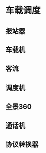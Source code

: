 # 车载调度

## 报站器

<ElTabMenus :articles="bzq" v-model:activeName="bzqActive" />

## 车载机

<ElTabMenus :articles="czj" v-model:activeName="czjActive" />

## 客流

## 调度机

## 全景360

## 通话机

## 协议转换器

<script setup>

import { ref, watch } from 'vue'

const bzqActive = ref(sessionStorage.getItem('bzqActive') || '1')

const czjActive = ref(sessionStorage.getItem('czjActive') || '1')

watch(czjActive, (newValue) => {
    sessionStorage.setItem('czjActive', newValue);
})


watch(bzqActive, (newValue) => {
    sessionStorage.setItem('bzqActive', newValue);
})

const bzq = [
    {
        title: 'TM5805',
        name: '1',
        article: [
            {
                name: 'TM5805程序升级和站点采集',
                link: '/blog-v2/zh/文章/车载调度/报站器/TM5805/TM5805程序升级和站点采集.html',
            },
        ]
    }
]

const czj = [
    {
        title: 'TM8707',
        name: '1',
        article: [
            {
                name: '线刷单片机和报站器',
                link: '/blog-v2/zh/文章/车载调度/车载机/TM8707/TM8707线刷单片机和报站器.html',
            },
            {
                name: 'U盘更新和备份语音',
                link: '/blog-v2/zh/文章/车载调度/车载机/TM8707/TM8707U盘更新和备份语音.html',
            },
            {
                name: '组合功能键说明',
                link: '/blog-v2/zh/文章/车载调度/车载机/TM8707/TM8707组合功能键说明.html',
            }
        ]
    },
    {
        title: 'TM872x',
        name: '2',
        article: [
           {
                name: '线刷程序教程',
                link: '/blog-v2/zh/文章/车载调度/车载机/TM8720/TM8720线刷程序教程.html',
            },
            {
                name: 'U盘升级核心板、单片机、语音',
                link: '/blog-v2/zh/文章/车载调度/车载机/TM8720/TM8720U盘升级核心板-单片机-语音.html',
            },
        ]
    },
    {
        title: 'TM8730',
        name: '3',
        article: [
             {
                name: 'U盘升级单片机、语音',
                link: '/blog-v2/zh/文章/车载调度/车载机/TM8730/TM8730U盘升级单片机-语音.html',
            },
            {
                name: 'FTP升级单片机',
                link: '/blog-v2/zh/文章/车载调度/车载机/TM8730/TM8730FTP升级单片机.html',
            },
            {
                name: 'TF卡文件说明',
                link: '/blog-v2/zh/文章/车载调度/车载机/TM8730/TM8730TF卡文件说明.html',
            },
        ]
    },
    {
        title: 'TM8731',
        name: '4',
        article: [
            {
                name: '线刷',
                link: '/blog-v2/zh/文章/车载调度/车载机/TM8731/TM8731线刷.html',
            },
            {
                name: 'U盘升级核心板、单片机、语音',
                link: '/blog-v2/zh/文章/车载调度/车载机/TM8731/TM8731U盘升级核心板-单片机-语音.html',
            },
        ]
    },
    {
        title: 'TM8732',
        name: '5',
        article: [
            {
                name: '线刷',
                link: '/blog-v2/zh/文章/车载调度/车载机/TM8732/TM8765N车载机常见故障及维修方法.html',
            },
            {
                name: 'U盘升级核心板、单片机、语音',
                link: '/blog-v2/zh/文章/车载调度/车载机/TM8732/TM8765N车载机常见故障及维修方法.html',
            },
        ]
    },
    {
        title: 'TM8760',
        name: '6',
        article: [
            {
                name: 'U盘升级核心板、单片机、语音',
                link: '/blog-v2/zh/文章/车载调度/车载机/TM8760/TM8765N车载机常见故障及维修方法.html',
            },
            {
                name: '线刷',
                link: '/blog-v2/zh/文章/车载调度/车载机/TM8760/TM8765N车载机常见故障及维修方法.html',
            },
            {
                name: '调试线线序定义',
                link: '/blog-v2/zh/文章/车载调度/车载机/TM8760/TM8765N车载机常见故障及维修方法.html',
            },
            {
                name: '显示屏延长线线序说明',
                link: '/blog-v2/zh/文章/车载调度/车载机/TM8760/TM8765N车载机常见故障及维修方法.html',
            },
            {
                name: '远程格式化和U盘格式化 EMMC',
                link: '/blog-v2/zh/文章/车载调度/车载机/TM8760/TM8765N车载机常见故障及维修方法.html',
            },
            {
                name: '车载机常见故障及维修方法',
                link: '/blog-v2/zh/文章/车载调度/车载机/TM8760/TM8765N车载机常见故障及维修方法.html',
            },
        ]
    },
    {
        title: 'TM8765',
        name: '7',
        article: [
            {
                name: '车载机常见故障及维修方法',
                link: '/blog-v2/zh/文章/车载调度/车载机/TM8765/TM8765N车载机常见故障及维修方法.html',
            },
            {
                name: 'U盘升级、远程升级',
                link: '/blog-v2/zh/文章/车载调度/车载机/TM8765/TM8765N车载机常见故障及维修方法.html',
            },
            {
                name: '运维宝APP使用',
                link: '/blog-v2/zh/文章/车载调度/车载机/TM8765/TM8765运维宝APP使用.html',
            }
        ]
    },
    {
        title: '车载机技术文档',
        name: '8',
        article: [
            {
                name: '车载机和服务器通讯数据抓取',
                link: '/blog-v2/zh/文章/车载调度/车载机/车载机通用文档/车载机和服务器通讯数据抓取.html',
            },
            {
                name: 'DEBUG 调试线制作',
                link: '/blog-v2/zh/文章/车载调度/车载机/车载机通用文档/DEBUG调试线制作.html',
            },
            {
                name: '视频 OSD 水印说明',
                link: '/blog-v2/zh/文章/车载调度/车载机/车载机通用文档/视频OSD水印说明.html',
            },
            {
                name: '视频平台报警及硬盘故障排查方法',
                link: '/blog-v2/zh/文章/车载调度/车载机/车载机通用文档/视频平台报警及硬盘故障排查方法.html',
            },
            {
                name: '调取录像培训文档及应急方案',
                link: '/blog-v2/zh/文章/车载调度/车载机/车载机通用文档/调取录像培训文档及应急方案.html',
            },
            {
                name: '一键报警功能说明文档',
                link: '/blog-v2/zh/文章/车载调度/车载机/车载机通用文档/一键报警功能说明文档.html',
            },
            {
                name: '车载机常见故障及原因排查',
                link: '/blog-v2/zh/文章/车载调度/车载机/车载机通用文档/车载机常见故障及原因排查.html',
            },
            {
                name: '车载机发车提示音功能说明及故障排查',
                link: '/blog-v2/zh/文章/车载调度/车载机/车载机通用文档/车载机发车提示音功能说明.html',
            },
            {
                name: '常用LINUX命令',
                link: '/blog-v2/zh/文章/车载调度/车载机/车载机通用文档/常用LINUX命令.html',
            },
            {
                name: '天迈堡垒机-小斑马服务器',
                link: '/blog-v2/zh/文章/车载调度/车载机/车载机通用文档/天迈堡垒机-小斑马服务器.html',
            },

        ]
    },
]
</script>
